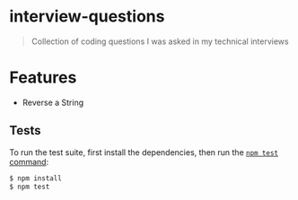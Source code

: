 # interview-questions

> Collection of coding questions I was asked in my technical interviews

# Features

- Reverse a String

## Tests

To run the test suite, first install the dependencies, then run the [`npm test` command](https://docs.npmjs.com/cli/test):

```bash
$ npm install
$ npm test
```
